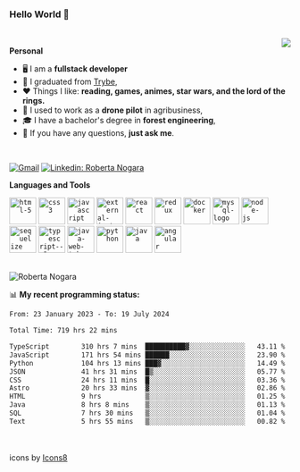 ### Hello World 👋

<br />

<img align="right" src="https://github.blog/wp-content/uploads/2018/10/46896184-b679fc80-ce30-11e8-88bf-921e9b788f7c.gif?resize=200%2C200"  />

**Personal**
- 🖥️ I am a **fullstack developer**
- 📖 I graduated from [Trybe](https://www.betrybe.com/),
- ❤️ Things I like: **reading, games, animes, star wars, and the lord of the rings.** 
- 🌾 I used to work as a **drone pilot** in agribusiness,
- 🎓 I have a bachelor's degree in **forest engineering**,
- 💬 If you have any questions, **just ask me**.

<br />

[![Gmail](https://img.icons8.com/neon/96/gmail.png)](mailto:r.nogara.dev@gmail.com)
[![Linkedin: Roberta Nogara](https://img.icons8.com/neon/96/linkedin.png)](https://www.linkedin.com/in/robertanogara/)

**Languages and Tools**  

<code><img width="48" height="48" src="https://img.icons8.com/fluency/48/html-5.png" alt="html-5"/></code>
<code><img width="48" height="48" src="https://img.icons8.com/fluency/48/css3.png" alt="css3"/></code>
<code><img width="48" height="48" src="https://img.icons8.com/fluency/48/javascript.png" alt="javascript"/></code>
<code><img width="48" height="48" src="https://img.icons8.com/external-tal-revivo-color-tal-revivo/48/external-jest-can-collect-code-coverage-information-from-entire-projects-logo-color-tal-revivo.png" alt="external-jest-can-collect-code-coverage-information-from-entire-projects-logo-color-tal-revivo"/></code>
<code><img width="48" height="48" src="https://img.icons8.com/office/40/react.png" alt="react"/></code>
<code><img width="48" height="48" src="https://img.icons8.com/color/48/redux.png" alt="redux"/></code>
<code><img width="48" height="48" src="https://img.icons8.com/fluency/48/docker.png" alt="docker"/></code>
<code><img width="48" height="48" src="https://img.icons8.com/fluency/48/mysql-logo.png" alt="mysql-logo"/></code>
<code><img width="48" height="48" src="https://img.icons8.com/fluency/48/node-js.png" alt="node-js"/></code>
<code><img width="48" height="48" src="https://cdn.icon-icons.com/icons2/2415/PNG/512/sequelize_original_logo_icon_146348.png" alt="sequelize"/></code>
<code><img width="48" height="48" src="https://img.icons8.com/fluency/48/typescript--v2.png" alt="typescript--v2"/></code>
<code><img width="48" height="48" src="https://img.icons8.com/color/48/java-web-token.png" alt="java-web-token"/></code>
<code><img width="48" height="48" src="https://img.icons8.com/fluency/48/python.png" alt="python"/></code>
<code><img width="48" height="48" src="https://img.icons8.com/color/48/java-coffee-cup-logo--v1.png" alt="java"/></code>
<code><img width="48" height="48" src="https://img.icons8.com/fluency/48/angularjs.png" alt="angular"/></code>

<br />
<img src="https://github-readme-stats.vercel.app/api?username=rnogara&count_private=true&show_icons=true" alt="Roberta Nogara" />
<br />

📊 **My recent programming status:**
<!--START_SECTION:waka-->

```txt
From: 23 January 2023 - To: 19 July 2024

Total Time: 719 hrs 22 mins

TypeScript        310 hrs 7 mins  ██████████▓░░░░░░░░░░░░░░   43.11 %
JavaScript        171 hrs 54 mins ██████░░░░░░░░░░░░░░░░░░░   23.90 %
Python            104 hrs 13 mins ███▓░░░░░░░░░░░░░░░░░░░░░   14.49 %
JSON              41 hrs 31 mins  █▒░░░░░░░░░░░░░░░░░░░░░░░   05.77 %
CSS               24 hrs 11 mins  █░░░░░░░░░░░░░░░░░░░░░░░░   03.36 %
Astro             20 hrs 33 mins  ▓░░░░░░░░░░░░░░░░░░░░░░░░   02.86 %
HTML              9 hrs           ▒░░░░░░░░░░░░░░░░░░░░░░░░   01.25 %
Java              8 hrs 8 mins    ▒░░░░░░░░░░░░░░░░░░░░░░░░   01.13 %
SQL               7 hrs 30 mins   ▒░░░░░░░░░░░░░░░░░░░░░░░░   01.04 %
Text              5 hrs 55 mins   ▒░░░░░░░░░░░░░░░░░░░░░░░░   00.82 %
```

<!--END_SECTION:waka-->

<br />
<br />
icons by <a href="https://icons8.com">Icons8</a>
